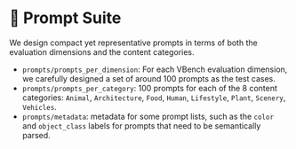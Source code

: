 # :bookmark_tabs: Prompt Suite

We design compact yet representative prompts in terms of both the evaluation dimensions and the content categories.

- `prompts/prompts_per_dimension`: For each VBench evaluation dimension, we carefully designed a set of around 100 prompts as the test cases.
- `prompts/prompts_per_category`: 100 prompts for each of the 8 content categories: `Animal`, `Architecture`, `Food`, `Human`, `Lifestyle`, `Plant`, `Scenery`, `Vehicles`.
- `prompts/metadata`: metadata for some prompt lists, such as the `color` and `object_class` labels for prompts that need to be semantically parsed.